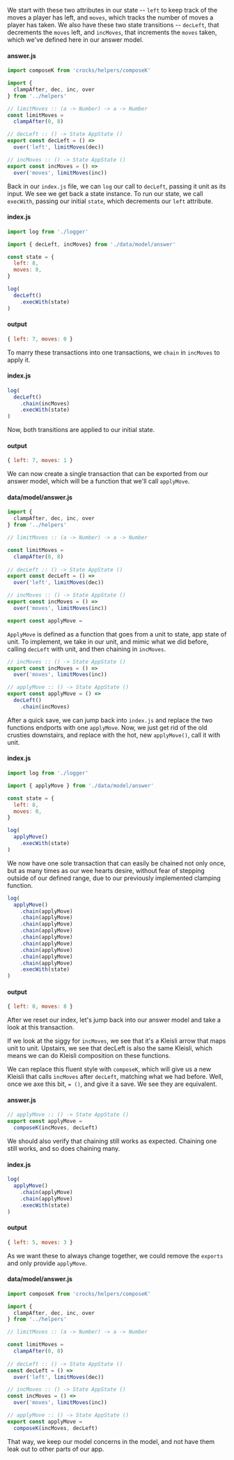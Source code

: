 We start with these two attributes in our state -- `left` to keep track of the moves a player has left, and `moves`, which tracks the number of moves a player has taken. We also have these two state transitions -- `decLeft`, that decrements the `moves` left, and `incMoves`, that increments the `moves` taken, which we've defined here in our answer model.

#### answer.js
```js
import composeK from 'crocks/helpers/composeK'

import {
  clampAfter, dec, inc, over
} from '../helpers'

// limitMoves :: (a -> Number) -> a -> Number
const limitMoves =
  clampAfter(0, 8)

// decLeft :: () -> State AppState ()
export const decLeft = () =>
  over('left', limitMoves(dec))

// incMoves :: () -> State AppState ()
export const incMoves = () =>
  over('moves', limitMoves(inc))
```

Back in our `index.js` file, we can `log` our call to `decLeft`, passing it unit as its input. We see we get back a state instance. To run our state, we call `execWith`, passing our initial `state`, which decrements our `left` attribute.

#### index.js
```js
import log from './logger'

import { decLeft, incMoves} from './data/model/answer'

const state = {
  left: 8, 
  moves: 0,
}

log(
  decLeft()
    .execWith(state)
)
```

#### output
```js
{ left: 7, moves: 0 }
```

To marry these transactions into one transactions, we `chain` in `incMoves` to apply it.  

#### index.js
```js
log(
  decLeft()
    .chain(incMoves)
    .execWith(state)
)
```

Now, both transitions are applied to our initial state.

#### output
```js
{ left: 7, moves: 1 }
```

We can now create a single transaction that can be exported from our answer model, which will be a function that we'll call `applyMove`.

#### data/model/answer.js
```js
import {
  clampAfter, dec, inc, over
} from '../helpers'

// limitMoves :: (a -> Number) -> a -> Number

const limitMoves = 
  clampAfter(0, 8)
 
// decLeft :: () -> State AppState ()
export const decLeft = () => 
  over('left', limitMoves(dec))

// incMoves :: () -> State AppState ()
export const incMoves = () => 
  over('moves', limitMoves(inc))

export const applyMove = 
```

`ApplyMove` is defined as a function that goes from a unit to state, app state of unit. To implement, we take in our unit, and mimic what we did before, calling `decLeft` with unit, and then chaining in `incMoves`.

```js
// incMoves :: () -> State AppState ()
export const incMoves = () => 
  over('moves', limitMoves(inc))

// applyMove :: () -> State AppState ()
export const applyMove = () =>
  decLeft()
    .chain(incMoves)
```

After a quick save, we can jump back into `index.js` and replace the two functions endports with one `applyMove`. Now, we just get rid of the old crusties downstairs, and replace with the hot, new `applyMove()`, call it with unit.

#### index.js
```js
import log from './logger'

import { applyMove } from './data/model/answer'

const state = {
  left: 8, 
  moves: 0,
}

log(
  applyMove()
    .execWith(state)
)
```

We now have one sole transaction that can easily be chained not only once, but as many times as our wee hearts desire, without fear of stepping outside of our defined range, due to our previously implemented clamping function.

```js
log(
  applyMove()
    .chain(applyMove)
    .chain(applyMove)
    .chain(applyMove)
    .chain(applyMove)
    .chain(applyMove)
    .chain(applyMove)
    .chain(applyMove)
    .chain(applyMove)
    .chain(applyMove)
    .execWith(state)
)
```

#### output
```js
{ left: 0, moves: 8 }
```

After we reset our index, let's jump back into our answer model and take a look at this transaction. 

If we look at the siggy for `incMoves`, we see that it's a Kleisli arrow that maps unit to unit. Upstairs, we see that decLeft is also the same Kleisli, which means we can do Kleisli composition on these functions.

We can replace this fluent style with `composeK`, which will give us a new Kleisli that calls `incMoves` after `decLeft`, matching what we had before. Well, once we axe this bit, `= ()`, and give it a save. We see they are equivalent.

#### answer.js
```js
// applyMove :: () -> State AppState ()
export const applyMove =
  composeK(incMoves, decLeft)
```

We should also verify that chaining still works as expected. Chaining one still works, and so does chaining many. 

#### index.js
```js
log(
  applyMove()
    .chain(applyMove)
    .chain(applyMove)
    .execWith(state)
)
```

#### output
```js
{ left: 5, moves: 3 }
```

As we want these to always change together, we could remove the `exports` and only provide `applyMove`.

#### data/model/answer.js
```js
import composeK from 'crocks/helpers/composeK'

import {
  clampAfter, dec, inc, over
} from '../helpers'

// limitMoves :: (a -> Number) -> a -> Number

const limitMoves = 
  clampAfter(0, 8)
 
// decLeft :: () -> State AppState ()
const decLeft = () => 
  over('left', limitMoves(dec))

// incMoves :: () -> State AppState ()
const incMoves = () => 
  over('moves', limitMoves(inc))

// applyMove :: () -> State AppState ()
export const applyMove =
  composeK(incMoves, decLeft)
```

That way, we keep our model concerns in the model, and not have them leak out to other parts of our app.